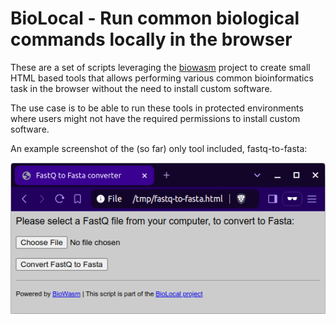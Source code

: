 # BioLocal - Run common biological commands locally in the browser

These are a set of scripts leveraging the [biowasm](https://biowasm.com/)
project to create small HTML based tools that allows performing various common
bioinformatics task in the browser without the need to install custom software.

The use case is to be able to run these tools in protected environments where
users might not have the required permissions to install custom software.

An example screenshot of the (so far) only tool included, fastq-to-fasta:

![Screenshot of the fastq-to-fasta.html file](fastq-to-fasta-screenshot.png)
